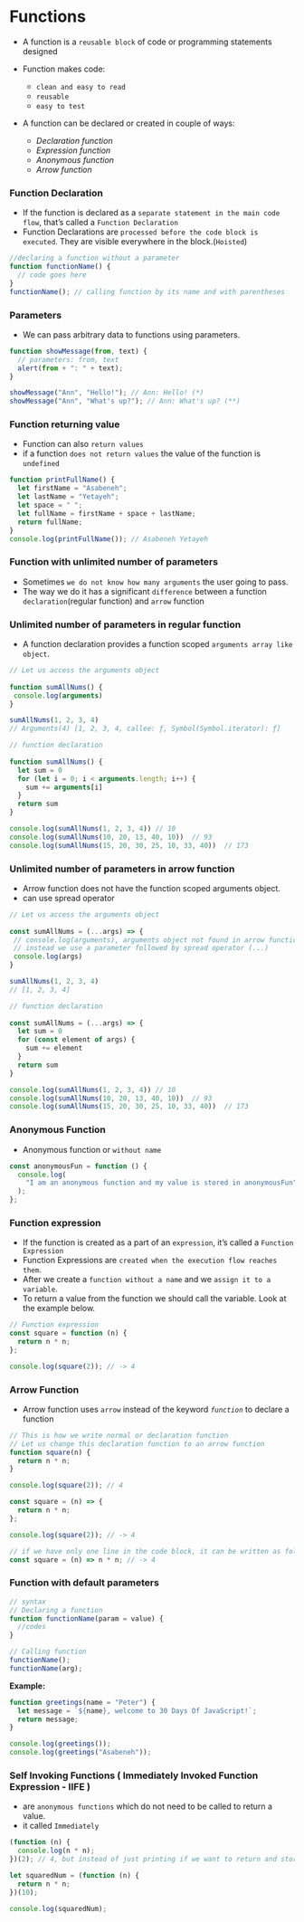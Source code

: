 # Functions

- A function is a `reusable block` of code or programming statements designed
- Function makes code:

  - `clean and easy to read`
  - `reusable`
  - `easy to test`

- A function can be declared or created in couple of ways:

  - _Declaration function_
  - _Expression function_
  - _Anonymous function_
  - _Arrow function_

### Function Declaration

- If the function is declared as a `separate statement in the main code flow`, that’s called a `Function Declaration`
- Function Declarations are `processed before the code block is executed`. They are visible everywhere in the block.(`Hoisted`)

```js
//declaring a function without a parameter
function functionName() {
  // code goes here
}
functionName(); // calling function by its name and with parentheses
```

### Parameters

- We can pass arbitrary data to functions using parameters.

```js
function showMessage(from, text) {
  // parameters: from, text
  alert(from + ": " + text);
}

showMessage("Ann", "Hello!"); // Ann: Hello! (*)
showMessage("Ann", "What's up?"); // Ann: What's up? (**)
```

### Function returning value

- Function can also `return values`
- if a function `does not return values` the value of the function is `undefined`

```js
function printFullName() {
  let firstName = "Asabeneh";
  let lastName = "Yetayeh";
  let space = " ";
  let fullName = firstName + space + lastName;
  return fullName;
}
console.log(printFullName()); // Asabeneh Yetayeh
```

### Function with unlimited number of parameters

- Sometimes `we do not know how many arguments` the user going to pass.
- The way we do it has a significant `difference` between a function `declaration`(regular function) and `arrow` function

### Unlimited number of parameters in regular function

- A function declaration provides a function scoped `arguments array like object`.

```js
// Let us access the arguments object
​
function sumAllNums() {
 console.log(arguments)
}

sumAllNums(1, 2, 3, 4)
// Arguments(4) [1, 2, 3, 4, callee: ƒ, Symbol(Symbol.iterator): ƒ]

```

```js
// function declaration
​
function sumAllNums() {
  let sum = 0
  for (let i = 0; i < arguments.length; i++) {
    sum += arguments[i]
  }
  return sum
}

console.log(sumAllNums(1, 2, 3, 4)) // 10
console.log(sumAllNums(10, 20, 13, 40, 10))  // 93
console.log(sumAllNums(15, 20, 30, 25, 10, 33, 40))  // 173
```

### Unlimited number of parameters in arrow function

- Arrow function does not have the function scoped arguments object.
- can use spread operator

```js
// Let us access the arguments object
​
const sumAllNums = (...args) => {
 // console.log(arguments), arguments object not found in arrow function
 // instead we use a parameter followed by spread operator (...)
 console.log(args)
}

sumAllNums(1, 2, 3, 4)
// [1, 2, 3, 4]

```

```js
// function declaration
​
const sumAllNums = (...args) => {
  let sum = 0
  for (const element of args) {
    sum += element
  }
  return sum
}

console.log(sumAllNums(1, 2, 3, 4)) // 10
console.log(sumAllNums(10, 20, 13, 40, 10))  // 93
console.log(sumAllNums(15, 20, 30, 25, 10, 33, 40))  // 173
```

### Anonymous Function

- Anonymous function or `without name`

```js
const anonymousFun = function () {
  console.log(
    "I am an anonymous function and my value is stored in anonymousFun"
  );
};
```

### Function expression

- If the function is created as a part of an `expression`, it’s called a `Function Expression`
- Function Expressions are `created when the execution flow reaches them`.
- After we create a `function without a name` and we `assign it to a variable`.
- To return a value from the function we should call the variable. Look at the example below.

```js
// Function expression
const square = function (n) {
  return n * n;
};

console.log(square(2)); // -> 4
```

### Arrow Function

- Arrow function uses `arrow` instead of the keyword _`function`_ to declare a function

```js
// This is how we write normal or declaration function
// Let us change this declaration function to an arrow function
function square(n) {
  return n * n;
}

console.log(square(2)); // 4

const square = (n) => {
  return n * n;
};

console.log(square(2)); // -> 4

// if we have only one line in the code block, it can be written as follows, explicit return
const square = (n) => n * n; // -> 4
```

### Function with default parameters

```js
// syntax
// Declaring a function
function functionName(param = value) {
  //codes
}

// Calling function
functionName();
functionName(arg);
```

**Example:**

```js
function greetings(name = "Peter") {
  let message = `${name}, welcome to 30 Days Of JavaScript!`;
  return message;
}

console.log(greetings());
console.log(greetings("Asabeneh"));
```

### Self Invoking Functions ( Immediately Invoked Function Expression - IIFE )

- are `anonymous functions` which do not need to be called to return a value.
- it called `Immediately`

```js
(function (n) {
  console.log(n * n);
})(2); // 4, but instead of just printing if we want to return and store the data, we do as shown below

let squaredNum = (function (n) {
  return n * n;
})(10);

console.log(squaredNum);
```
